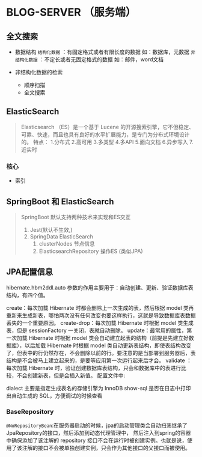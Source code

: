 # BLOG-SERVER （服务端）

## 全文搜索

+ 数据结构
 `结构化数据` ：有固定格式或者有限长度的数据 如：数据库，元数据
 `非结构化数据` ：不定长或者无固定格式的数据 如：邮件，word文档

+ 非结构化数据的检索
   - 顺序扫描
   - 全文搜索
  
## ElasticSearch

> Elasticsearch （ES）是一个基于 Lucene 的开源搜索引擎，它不但稳定、可靠、快速，而且也具有良好的水平扩展能力，是专门为分布式环境设计的。
> 特点： 1.分布式 2.高可用 3.多类型 4.多API 5.面向文档 6.异步写入 7.近实时

### 核心
+ 索引 


## SpringBoot 和 ElasticSearch

> SpringBoot 默认支持两种技术来实现和ES交互
> 1. Jest(默认不生效,)
> 2. SpringData ElasticSearch
>    1) clusterNodes 节点信息
>    2) ElasticsearchRepository 操作ES (类似JPA)
>


## JPA配置信息

hibernate.hbm2ddl.auto 参数的作用主要用于：自动创建、更新、验证数据库表结构，有四个值。

create：每次加载 Hibernate 时都会删除上一次生成的表，然后根据 model 类再重新来生成新表，哪怕两次没有任何改变也要这样执行，这就是导致数据库表数据丢失的一个重要原因。
create-drop：每次加载 Hibernate 时根据 model 类生成表，但是 sessionFactory 一关闭，表就自动删除。
update：最常用的属性，第一次加载 Hibernate 时根据 model 类会自动建立起表的结构（前提是先建立好数据库），以后加载 Hibernate 时根据 model 类自动更新表结构，即使表结构改变了，但表中的行仍然存在，不会删除以前的行。要注意的是当部署到服务器后，表结构是不会被马上建立起来的，是要等应用第一次运行起来后才会。
validate ：每次加载 Hibernate 时，验证创建数据库表结构，只会和数据库中的表进行比较，不会创建新表，但是会插入新值。
配置文件中:

dialect 主要是指定生成表名的存储引擎为 InnoDB
show-sql 是否在日志中打印出自动生成的 SQL，方便调试的时候查看

### BaseRepository
`@NoRepositoryBean`:在服务器启动的时候，jpa的启动管理类会自动扫荡继承了JpaRepository的接口，然后添加到动态代理管理中，
然后注入到spring的容器中确保添加了该注解的 repository 接口不会在运行时被创建实例。也就是说，使用了该注解的接口不会被单独创建实例，只会作为其他接口的父接口而被使用。







   
  






